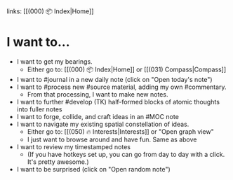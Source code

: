 links: [[(000) 📦 Index|Home]]

# I want to...
- I want to get my bearings.
	- Either go to: [[(000) 📦 Index|Home]] or [[(031) Compass|Compass]]
- I want to #journal in a new daily note (click on "Open today's note")
- I want to #process new #source material, adding my own #commentary.
	- From that processing, I want to make new notes.
- I want to further #develop (TK) half-formed blocks of atomic thoughts into fuller notes
- I want to forge, collide, and craft ideas in an #MOC note
- I want to navigate my existing spatial constellation of ideas. 
	- Either go to: [[(050) 🔥 Interests|Interests]] or "Open graph view"
	- I just want to browse around and have fun. Same as above
- I want to review my timestamped notes 
	- (If you have hotkeys set up, you can go from day to day with a click. It's pretty awesome.)
- I want to be surprised (click on "Open random note")